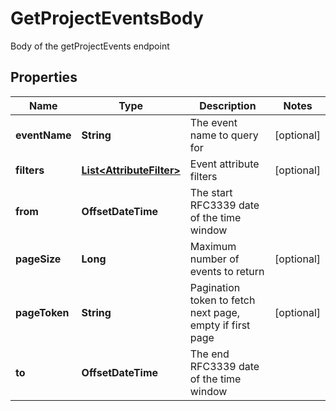 

# GetProjectEventsBody

Body of the getProjectEvents endpoint

## Properties

| Name | Type | Description | Notes |
|------------ | ------------- | ------------- | -------------|
|**eventName** | **String** | The event name to query for |  [optional] |
|**filters** | [**List&lt;AttributeFilter&gt;**](AttributeFilter.md) | Event attribute filters |  [optional] |
|**from** | **OffsetDateTime** | The start RFC3339 date of the time window |  |
|**pageSize** | **Long** | Maximum number of events to return |  [optional] |
|**pageToken** | **String** | Pagination token to fetch next page, empty if first page |  [optional] |
|**to** | **OffsetDateTime** | The end RFC3339 date of the time window |  |



